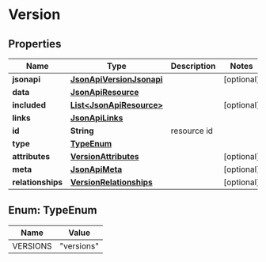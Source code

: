 
# Version

## Properties
Name | Type | Description | Notes
------------ | ------------- | ------------- | -------------
**jsonapi** | [**JsonApiVersionJsonapi**](JsonApiVersionJsonapi.md) |  |  [optional]
**data** | [**JsonApiResource**](JsonApiResource.md) |  | 
**included** | [**List&lt;JsonApiResource&gt;**](JsonApiResource.md) |  |  [optional]
**links** | [**JsonApiLinks**](JsonApiLinks.md) |  | 
**id** | **String** | resource id | 
**type** | [**TypeEnum**](#TypeEnum) |  | 
**attributes** | [**VersionAttributes**](VersionAttributes.md) |  |  [optional]
**meta** | [**JsonApiMeta**](JsonApiMeta.md) |  |  [optional]
**relationships** | [**VersionRelationships**](VersionRelationships.md) |  |  [optional]


<a name="TypeEnum"></a>
## Enum: TypeEnum
Name | Value
---- | -----
VERSIONS | &quot;versions&quot;



